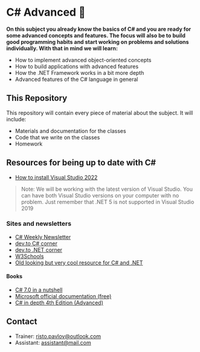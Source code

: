 # C# Advanced 📕

**On this subject you already know the basics of C# and you are ready for some advanced concepts and features. The focus will also be to build good programming habits and start working on problems and solutions individually.  With that in mind we will learn:**

* How to implement advanced object-oriented concepts
* How to build applications with advanced features
* How the .NET Framework works in a bit more depth
* Advanced features of the C# language in general

## This Repository

This repository will contain every piece of material about the subject. It will include:

* Materials and documentation for the classes
* Code that we write on the classes
* Homework

## Resources for being up to date with C\#

* [How to install Visual Studio 2022](../VisualStudio2022.md)
> Note: We will be working with the latest version of Visual Studio. You can have both Visual Studio versions on your computer with no problem. Just remember that .NET 5 is not supported in Visual Studio 2019

### Sites and newsletters

* [C# Weekly Newsletter](https://csharpdigest.net/)
* [dev.to C# corner](https://dev.to/t/csharp)
* [dev.to .NET corner](https://dev.to/t/dotnet)
* [W3Schools](https://www.w3schools.com/cs/cs_getstarted.asp)
* [Old looking but very cool resource for C# and .NET](https://www.dotnetperls.com/)

#### Books

* [C# 7.0 in a nutshell](https://www.bookdepository.com/C--7-0-in-a-Nutshell/9781491987650)
* [Microsoft official documentation (free)](https://docs.microsoft.com/en-us/dotnet/csharp/)
* [C# in depth 4th Edition (Advanced)](https://www.bookdepository.com/C-Depth-4E-Jon-Skeet/9781617294532)

## Contact

* Trainer: risto.pavlov@outlook.com
* Assistant: assistant@mail.com
